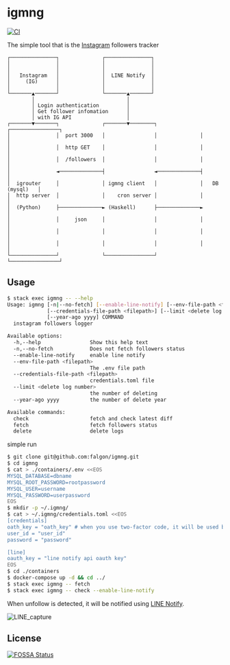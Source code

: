 # igmng

[![CI](https://github.com/falgon/igmng/actions/workflows/build.yml/badge.svg)](https://github.com/falgon/igmng/actions/workflows/build.yml)

The simple tool that is the [Instagram](https://www.instagram.com/) followers tracker

```
┌───────────────┐              ┌───────────────┐
│               │              │               │
│               │              │               │
│   Instagram   │              │  LINE Notify  │
│     (IG)      │              │               │
│               │              │               │
└───────▲───────┘              └───────▲───────┘
        │                              │
        │ Login authentication         │
        │ Get follower infomation      │
        │ with IG API                  │
┌───────▼───────┐              ┌───────▼────────┐              ┌────────────────┐
│               │  port 3000   │                │              │                │
│               │  http GET    │                │              │                │
│               │  /followers  │                │              │                │
│               ◄──────────────┤                ◄──────────────┤                │
│  igrouter     │              │ igmng client   │              │   DB (mysql)   │
│  http server  │              │    cron server │              │                │
│  (Python)     ├──────────────► (Haskell)      ├──────────────►                │
│               │     json     │                │              │                │
│               │              │                │              │                │
│               │              │                │              │                │
└───────────────┘              └────────────────┘              └────────────────┘
```

## Usage

```bash
$ stack exec igmng -- --help
Usage: igmng [-n|--no-fetch] [--enable-line-notify] [--env-file-path <filepath>]
             [--credentials-file-path <filepath>] [--limit <delete log number>]
             [--year-ago yyyy] COMMAND
  instagram followers logger

Available options:
  -h,--help                Show this help text
  -n,--no-fetch            Does not fetch followers status
  --enable-line-notify     enable line notify
  --env-file-path <filepath>
                           The .env file path
  --credentials-file-path <filepath>
                           credentials.toml file
  --limit <delete log number>
                           the number of deleting
  --year-ago yyyy          the number of delete year

Available commands:
  check                    fetch and check latest diff
  fetch                    fetch followers status
  delete                   delete logs
```

simple run

```bash
$ git clone git@github.com:falgon/igmng.git
$ cd igmng
$ cat > ./containers/.env <<EOS
MYSQL_DATABASE=dbname
MYSQL_ROOT_PASSWORD=rootpassword
MYSQL_USER=username
MYSQL_PASSWORD=userpassword
EOS
$ mkdir -p ~/.igmng/
$ cat > ~/.igmng/credentials.toml <<EOS
[credentials]
oath_key = "oath_key" # when you use two-factor code, it will be used by authentication.
user_id = "user_id"
password = "password"

[line]
oauth_key = "line notify api oauth key"
EOS
$ cd ./containers
$ docker-compose up -d && cd ../
$ stack exec igmng -- fetch
$ stack exec igmng -- check --enable-line-notify
```

When unfollow is detected,
it will be notified using [LINE Notify](https://notify-bot.line.me/).

![LINE_capture](https://user-images.githubusercontent.com/1241783/112335577-b4a20c00-8cff-11eb-947f-31b9ba4a35af.jpg)

## License

[![FOSSA Status](https://app.fossa.com/api/projects/git%2Bgithub.com%2Ffalgon%2Figmng.svg?type=large)](https://app.fossa.com/projects/git%2Bgithub.com%2Ffalgon%2Figmng?ref=badge_large)
